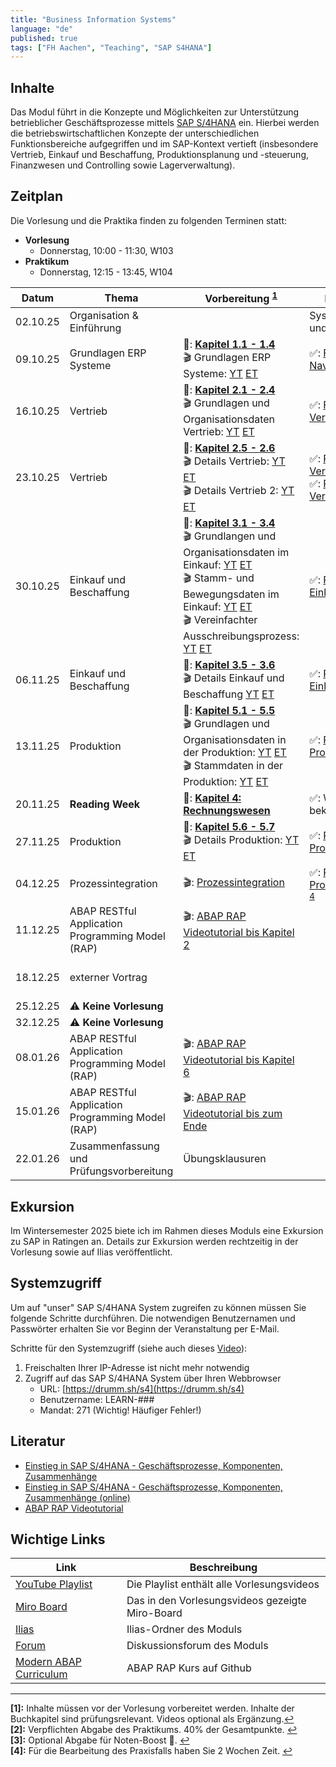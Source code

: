 ```yaml
---
title: "Business Information Systems"
language: "de"
published: true
tags: ["FH Aachen", "Teaching", "SAP S4HANA"]
---
```


## Inhalte

Das Modul führt in die Konzepte und Möglichkeiten zur Unterstützung
betrieblicher Geschäftsprozesse mittels
[SAP S/4HANA](https://www.sap.com/products/s4hana-erp.html) ein.
Hierbei werden die betriebswirtschaftlichen Konzepte der unterschiedlichen
Funktionsbereiche aufgegriffen und im SAP-Kontext vertieft
(insbesondere Vertrieb, Einkauf und Beschaffung,
Produktionsplanung und -steuerung, Finanzwesen und Controlling sowie Lagerverwaltung).

## Zeitplan

Die Vorlesung und die Praktika finden zu folgenden Terminen statt:

- **Vorlesung**
  - Donnerstag, 10:00 - 11:30, W103
- **Praktikum**
  - Donnerstag, 12:15 - 13:45, W104

| Datum    | Thema                                            | Vorbereitung <sup id="a1">[1](#f1)</sup>                                                                                                                                                                                                                                                                                                                                                                                                                                                                                                                                                           | Praktikum <sup id="a2">[2](#f2)</sup>                                                                                                                              | Abgabe <sup id="a3">[3](#f3)</sup>           |
| -------- | ------------------------------------------------ | -------------------------------------------------------------------------------------------------------------------------------------------------------------------------------------------------------------------------------------------------------------------------------------------------------------------------------------------------------------------------------------------------------------------------------------------------------------------------------------------------------------------------------------------------------------------------------------------------- | ------------------------------------------------------------------------------------------------------------------------------------------------------------------ | -------------------------------------------- |
| 02.10.25 | Organisation & Einführung                        |                                                                                                                                                                                                                                                                                                                                                                                                                                                                                                                                                                                                    | Systemzugang und ERP-Game                                                                                                                                          |                                              |
| 09.10.25 | Grundlagen ERP Systeme                           | 📕: **[Kapitel 1.1 - 1.4](https://ebookcentral.proquest.com/lib/aachen/reader.action?docID=7132812&ppg=29)** <br/>🎬 Grundlagen ERP Systeme: [YT](https://youtu.be/UC1czfAo_NM) [ET](https://et.training/dashboard/product/video/1103/details/737888307)                                                                                                                                                                                                                                                                                                                                           | ✅: [Fallstudie Navigation](business-information-systems/case-study-navigation.pdf)                                                                                |                                              |
| 16.10.25 | Vertrieb                                         | 📕: **[Kapitel 2.1 - 2.4](https://ebookcentral.proquest.com/lib/aachen/reader.action?docID=7132812&ppg=105)** <br/>🎬 Grundlagen und Organisationsdaten Vertrieb: [YT](https://youtu.be/kKLhCDz-0O0) [ET](https://et.training/dashboard/product/video/1103/details/737883287)                                                                                                                                                                                                                                                                                                                      | ✅: [Fallstudie Vertrieb](business-information-systems/case-study-sales.pdf)                                                                                       |                                              |
| 23.10.25 | Vertrieb                                         | 📕: **[Kapitel 2.5 - 2.6](https://ebookcentral.proquest.com/lib/aachen/reader.action?docID=7132812&ppg=105)** <br/> 🎬 Details Vertrieb: [YT](https://youtu.be/gQ42MlvmK2Y) [ET](https://et.training/dashboard/product/video/1103/details/737878561)<br/> 🎬 Details Vertrieb 2: [YT](https://youtu.be/9CmiR8WV1V0) [ET](https://et.training/dashboard/product/video/1103/details/737875249)                                                                                                                                                                                                       | ✅: [Praxisfall Vertrieb 1](business-information-systems/tutorial-sales-1.pdf)<br/> ✅: [Praxisfall Vertrieb 2](business-information-systems/tutorial-sales-2.pdf) | Rekapitulation Praxisfall Vertrieb 1 & 2     |
| 30.10.25 | Einkauf und Beschaffung                          | 📕: **[Kapitel 3.1 - 3.4](https://ebookcentral.proquest.com/lib/aachen/reader.action?docID=7132812&ppg=199)** <br/> 🎬 Grundlangen und Organisationsdaten im Einkauf: [YT](https://youtu.be/-BBgqO-JAwI) [ET](https://et.training/dashboard/product/video/1103/details/737874085)<br/>🎬 Stamm- und Bewegungsdaten im Einkauf: [YT](https://youtu.be/5XBIjopvC08) [ET](https://et.training/dashboard/product/video/1103/details/737872986)</br>🎬 Vereinfachter Ausschreibungsprozess: [YT](https://youtu.be/UQPu0Srbsow) [ET](https://et.training/dashboard/product/video/1103/details/737871992) | ✅: [Praxisfall Einkauf 1](business-information-systems/advanced-case-study-procurement.pdf)                                                                       |                                              |
| 06.11.25 | Einkauf und Beschaffung                          | 📕: **[Kapitel 3.5 - 3.6](https://ebookcentral.proquest.com/lib/aachen/reader.action?docID=7132812&ppg=199)** <br/> 🎬 Details Einkauf und Beschaffung [YT](https://youtu.be/LWo21SR3mms) [ET](https://et.training/dashboard/product/video/1103/details/737870009)                                                                                                                                                                                                                                                                                                                                 | ✅: [Praxisfall Einkauf 2](business-information-systems/tutorial-procurement.pdf)                                                                                  | Rekapitulation Praxisfall Einkauf 2          |
| 13.11.25 | Produktion                                       | 📕: **[Kapitel 5.1 - 5.5](https://ebookcentral.proquest.com/lib/aachen/reader.action?docID=7132812&ppg=375)** <br/> 🎬 Grundlagen und Organisationsdaten in der Produktion: [YT](https://youtu.be/aizQCCbfL10) [ET](https://et.training/dashboard/product/video/1103/details/737867694) <br/> 🎬 Stammdaten in der Produktion: [YT](https://youtu.be/F7L6891WXPY) [ET](https://et.training/dashboard/product/video/1103/details/737864361)                                                                                                                                                         | ✅: [Praxisfall Produktion 1](business-information-systems/advanced-case-study-production.pdf)                                                                     |                                              |
| 20.11.25 | **Reading Week**                                 | 📕: **[Kapitel 4: Rechnungswesen](https://ebookcentral.proquest.com/lib/aachen/reader.action?docID=7132812&ppg=277)**                                                                                                                                                                                                                                                                                                                                                                                                                                                                              | ✅: Wird noch bekannt gegeben.                                                                                                                                     |                                              |
| 27.11.25 | Produktion                                       | 📕: **[Kapitel 5.6 - 5.7](https://ebookcentral.proquest.com/lib/aachen/reader.action?docID=7132812&ppg=375)** <br/> 🎬 Details Produktion: [YT](https://youtu.be/0dgUvE5MghI) [ET](https://et.training/dashboard/product/video/1103/details/737857463)                                                                                                                                                                                                                                                                                                                                             | ✅: [Praxisfall Produktion 2](business-information-systems/tutorial-production.pdf)                                                                                | Rekapitulation Praxisfall Produktion 2       |
| 04.12.25 | Prozessintegration                               | 🎬: [Prozessintegration](https://youtu.be/PGIJz-mIL2s)                                                                                                                                                                                                                                                                                                                                                                                                                                                                                                                                             | ✅: [Praxisfall Prozessintegration](business-information-systems/tutorial-process-integration.pdf) <sup id="a4">[4](#f4)</sup>                                     |                                              |
| 11.12.25 | ABAP RESTful Application Programming Model (RAP) | 🎬: [ABAP RAP Videotutorial bis Kapitel 2](https://et.training/dashboard/product/video/1233)                                                                                                                                                                                                                                                                                                                                                                                                                                                                                                       |                                                                                                                                                                    |                                              |
| 18.12.25 | externer Vortrag                                 |                                                                                                                                                                                                                                                                                                                                                                                                                                                                                                                                                                                                    |                                                                                                                                                                    | Rekapitulation Praxisfall Prozessintegration |
| 25.12.25 | ⚠️ **Keine Vorlesung**                           |                                                                                                                                                                                                                                                                                                                                                                                                                                                                                                                                                                                                    |                                                                                                                                                                    |                                              |
| 32.12.25 | ⚠️ **Keine Vorlesung**                           |                                                                                                                                                                                                                                                                                                                                                                                                                                                                                                                                                                                                    |                                                                                                                                                                    |                                              |
| 08.01.26 | ABAP RESTful Application Programming Model (RAP) | 🎬: [ABAP RAP Videotutorial bis Kapitel 6](https://et.training/dashboard/product/video/1233)                                                                                                                                                                                                                                                                                                                                                                                                                                                                                                       |                                                                                                                                                                    |                                              |
| 15.01.26 | ABAP RESTful Application Programming Model (RAP) | 🎬: [ABAP RAP Videotutorial bis zum Ende](https://et.training/dashboard/product/video/1233)                                                                                                                                                                                                                                                                                                                                                                                                                                                                                                        |                                                                                                                                                                    | resultierende RAP-Anwendung                  |
| 22.01.26 | Zusammenfassung und Prüfungsvorbereitung         | Übungsklausuren                                                                                                                                                                                                                                                                                                                                                                                                                                                                                                                                                                                    |                                                                                                                                                                    |                                              |

## Exkursion

Im Wintersemester 2025 biete ich im Rahmen dieses Moduls eine Exkursion zu SAP
in Ratingen an. Details zur Exkursion werden rechtzeitig in der Vorlesung sowie
auf Ilias veröffentlicht.

## Systemzugriff

Um auf "unser" SAP S/4HANA System zugreifen zu können müssen Sie folgende Schritte
durchführen. Die notwendigen Benutzernamen und Passwörter erhalten Sie vor
Beginn der Veranstaltung per E-Mail.

Schritte für den Systemzugriff (siehe auch dieses [Video](https://youtu.be/kibeQuMlYKQ)):

1. Freischalten Ihrer IP-Adresse ist nicht mehr notwendig
2. Zugriff auf das SAP S/4HANA System über Ihren Webbrowser
   - URL: [https://drumm.sh/s4](https://drumm.sh/s4)
   - Benutzername: LEARN-###
   - Mandat: 271 (Wichtig! Häufiger Fehler!)

## Literatur

- [Einstieg in SAP S/4HANA - Geschäftsprozesse, Komponenten, Zusammenhänge](https://www.rheinwerk-verlag.de/einstieg-in-sap-s4hana/)
- [Einstieg in SAP S/4HANA - Geschäftsprozesse, Komponenten, Zusammenhänge (online)](https://ebookcentral.proquest.com/lib/aachen/detail.action?docID=7132812)
- [ABAP RAP Videotutorial](https://et.training/dashboard/product/video/1233)

## Wichtige Links

| Link                                                                          | Beschreibung                                    |
| ----------------------------------------------------------------------------- | ----------------------------------------------- |
| [YouTube Playlist](https://drumm.sh/yt/s4)                                    | Die Playlist enthält alle Vorlesungsvideos      |
| [Miro Board](https://miro.com/app/board/o9J_lvLhjsk=/)                        | Das in den Vorlesungsvideos gezeigte Miro-Board |
| [Ilias](https://www.ili.fh-aachen.de/goto_elearning_crs_1312623.html)         | Ilias-Ordner des Moduls                         |
| [Forum](https://forum.drumm.sh)                                               | Diskussionsforum des Moduls                     |
| [Modern ABAP Curriculum](https://github.com/ceedee666/modern-abap-curriculum) | ABAP RAP Kurs auf Github                        |

---

<b id="f1">[1]:</b> Inhalte müssen vor der Vorlesung vorbereitet werden.
Inhalte der Buchkapitel sind prüfungsrelevant. Videos optional als Ergänzung.[↩](#a1)</br>
<b id="f2">[2]:</b> Verpflichten Abgabe des Praktikums. 40% der Gesamtpunkte. [↩](#a2)</br>
<b id="f3">[3]:</b> Optional Abgabe für Noten-Boost 🚀. [↩](#a3)</br>
<b id="f4">[4]:</b> Für die Bearbeitung des Praxisfalls haben Sie 2 Wochen Zeit. [↩](#a4)</br>
